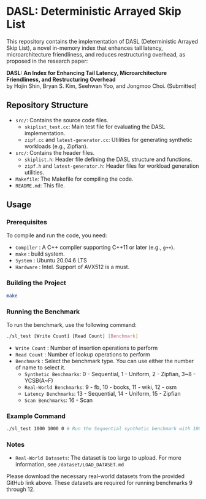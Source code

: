 # DASL: Deterministic Arrayed Skip List

This repository contains the implementation of DASL (Deterministic Arrayed Skip List), a novel in-memory index that enhances tail latency, microarchitecture friendliness, and reduces restructuring overhead, as proposed in the research paper:

**DASL: An Index for Enhancing Tail Latency, Microarchitecture Friendliness, and Restructuring Overhead**  
by Hojin Shin, Bryan S. Kim, Seehwan Yoo, and Jongmoo Choi. (Submitted)

## Repository Structure

- `src/`: Contains the source code files.
  - `skiplist_test.cc`: Main test file for evaluating the DASL implementation.
  - `zipf.cc` and `latest-generator.cc`: Utilities for generating synthetic workloads (e.g., Zipfian).
- `src/`: Contains the header files.
  - `skiplist.h`: Header file defining the DASL structure and functions.
  - `zipf.h` and `latest-generator.h`: Header files for workload generation utilities.
- `Makefile`: The Makefile for compiling the code.
- `README.md`: This file.

## Usage

### Prerequisites

To compile and run the code, you need:
- `Compiler` : A C++ compiler supporting C++11 or later (e.g., `g++`).
- `make` : build system.
- `System` : Ubuntu 20.04.6 LTS
- `Hardware` : Intel. Support of AVX512 is a must.

### Building the Project

```bash
make
```

### Running the Benchmark

To run the benchmark, use the following command:

```bash
./sl_test [Write Count] [Read Count] [Benchmark]
```

- `Write Count` : Number of insertion operations to perform
- `Read Count` : Number of lookup operations to perform
- `Benchmark` : Select the benchmark type. You can use either the number of name to select it.
  - `Synthetic Benchmarks`: 0 - Sequential, 1 - Uniform, 2 - Zipfian, 3~8 - YCSB(A~F)
  - `Real-World Benchmarks`: 9 - fb, 10 - books, 11 - wiki, 12 - osm
  - `Latency Benchmarks`: 13 - Sequential, 14 - Uniform, 15 - Zipfian
  - `Scan Benchmarks`: 16 - Scan

### Example Command

```bash
./sl_test 1000 1000 0 # Run the Sequential synthetic benchmark with 1000 insertions and 1000 lookups
```

### Notes

- `Real-World Datasets`: The dataset is too large to upload. For more information, see ``/dataset/LOAD_DATASET.md``

Please download the necessary real-world datasets from the provided GitHub link above. These datasets are required for running benchmarks 9 through 12.